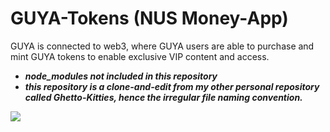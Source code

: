 # GUYA-Tokens (NUS Money-App)
GUYA is connected to web3, where GUYA users are able to purchase and mint GUYA tokens to enable exclusive VIP content and access.

- ***node_modules not included in this repository*** <br>
- ***this repository is a clone-and-edit from my other personal repository called Ghetto-Kitties, hence the irregular file naming convention.***

<p align-items="center">
  <img src="https://github.com/legendkong/GUYA-Tokens/blob/main/GUYA.gif">
  
</p>
